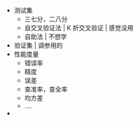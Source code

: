 
+ 测试集
	+ 三七分，二八分
	+ 自交叉验证法 | K 折交叉验证 | 感觉没用
	+ 自助法 | 不想学
+ 验证集 | 调参用的
+ 性能度量
	+ 错误率
	+ 精度
	+ 误差
	+ 查准率，查全率
	+ 均方差
	+ ....
+ 